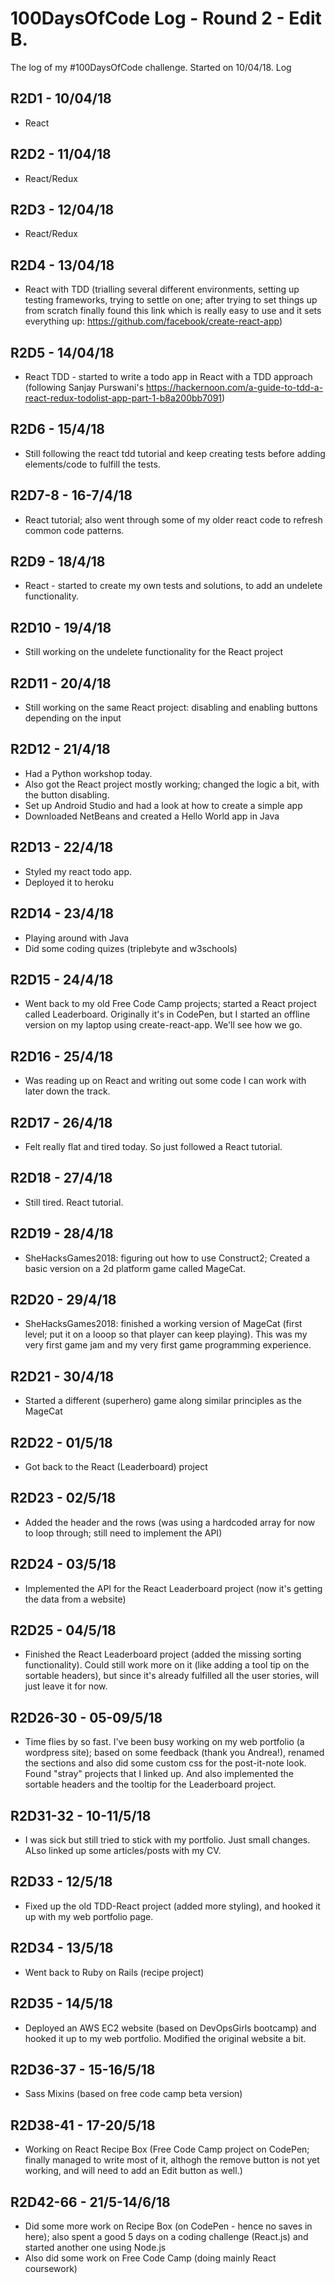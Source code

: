 # 100DaysOfCode Log - Round 2 - Edit B.

The log of my #100DaysOfCode challenge. Started on 10/04/18.
Log

## R2D1 - 10/04/18
- React

## R2D2 - 11/04/18
- React/Redux

## R2D3 - 12/04/18
- React/Redux

## R2D4 - 13/04/18
- React with TDD (trialling several different environments, setting up testing frameworks, trying to settle on one; after trying to set things up from scratch finally found this link which is really easy to use and it sets everything up: https://github.com/facebook/create-react-app)

## R2D5 - 14/04/18
- React TDD - started to write a todo app in React with a TDD approach (following Sanjay Purswani's https://hackernoon.com/a-guide-to-tdd-a-react-redux-todolist-app-part-1-b8a200bb7091)

## R2D6 - 15/4/18
- Still following the react tdd tutorial and keep creating tests before adding elements/code to fulfill the tests. 

## R2D7-8 - 16-7/4/18
- React tutorial; also went through some of my older react code to refresh common code patterns.

## R2D9 - 18/4/18
- React - started to create my own tests and solutions, to add an undelete functionality. 

## R2D10 - 19/4/18
- Still working on the undelete functionality for the React project

## R2D11 - 20/4/18
- Still working on the same React project: disabling and enabling buttons depending on the input

## R2D12 - 21/4/18
- Had a Python workshop today.
- Also got the React project mostly working; changed the logic a bit, with the button disabling.
- Set up Android Studio and had a look at how to create a simple app
- Downloaded NetBeans and created a Hello World app in Java

## R2D13 - 22/4/18
- Styled my react todo app.
- Deployed it to heroku

## R2D14 - 23/4/18
- Playing around with Java
- Did some coding quizes (triplebyte and w3schools)

## R2D15 - 24/4/18
- Went back to my old Free Code Camp projects; started a React project called Leaderboard. Originally it's in CodePen, but I started an offline version on my laptop using create-react-app. We'll see how we go.

## R2D16 - 25/4/18
- Was reading up on React and writing out some code I can work with later down the track.

## R2D17 - 26/4/18
- Felt really flat and tired today. So just followed a React tutorial.

## R2D18 - 27/4/18
- Still tired. React tutorial.

## R2D19 - 28/4/18
- SheHacksGames2018: figuring out how to use Construct2; Created a basic version on a 2d platform game called MageCat.

## R2D20 - 29/4/18
- SheHacksGames2018: finished a working version of MageCat (first level; put it on a looop so that player can keep playing). This was my very first game jam and my very first game programming experience.

## R2D21 - 30/4/18
- Started a different (superhero) game along similar principles as the MageCat

## R2D22 - 01/5/18
- Got back to the React (Leaderboard) project

## R2D23 - 02/5/18
- Added the header and the rows (was using a hardcoded array for now to loop through; still need to implement the API)

## R2D24 - 03/5/18
- Implemented the API for the React Leaderboard project (now it's getting the data from a website)

## R2D25 - 04/5/18
- Finished the React Leaderboard project (added the missing sorting functionality). Could still work more on it (like adding a tool tip on the sortable headers), but since it's already fulfilled all the user stories, will just leave it for now.

## R2D26-30 - 05-09/5/18
- Time flies by so fast. I've been busy working on my web portfolio (a wordpress site); based on some feedback (thank you Andrea!), renamed the sections and also did some custom css for the post-it-note look. Found "stray" projects that I linked up. And also implemented the sortable headers and the tooltip for the Leaderboard project. 

## R2D31-32 - 10-11/5/18
- I was sick but still tried to stick with my portfolio. Just small changes. ALso linked up some articles/posts with my CV.

## R2D33 - 12/5/18
- Fixed up the old TDD-React project (added more styling), and hooked it up with my web portfolio page.

## R2D34 - 13/5/18
- Went back to Ruby on Rails (recipe project)

## R2D35 - 14/5/18
- Deployed an AWS EC2 website (based on DevOpsGirls bootcamp) and hooked it up to my web portfolio. Modified the original website a bit.

## R2D36-37 - 15-16/5/18
- Sass Mixins (based on free code camp beta version)

## R2D38-41 - 17-20/5/18
- Working on React Recipe Box (Free Code Camp project on CodePen; finally managed to write most of it, althogh the remove button is not yet working, and will need to add an Edit button as well.)

## R2D42-66 - 21/5-14/6/18
- Did some more work on Recipe Box (on CodePen - hence no saves in here); also spent a good 5 days on a coding challenge (React.js) and started another one using Node.js
- Also did some work on Free Code Camp (doing mainly React coursework)

